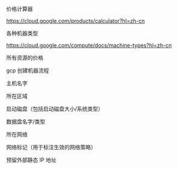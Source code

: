 价格计算器

https://cloud.google.com/products/calculator?hl=zh-cn



各种机器类型

https://cloud.google.com/compute/docs/machine-types?hl=zh-cn

所有资源的价格

gcp 创建机器流程

主机名字

所在区域

启动磁盘（包括启动磁盘大小/系统类型）

数据盘名字/类型

所在网络

网络标记（用于标注生效的网络策略）

预留外部静态 IP 地址



